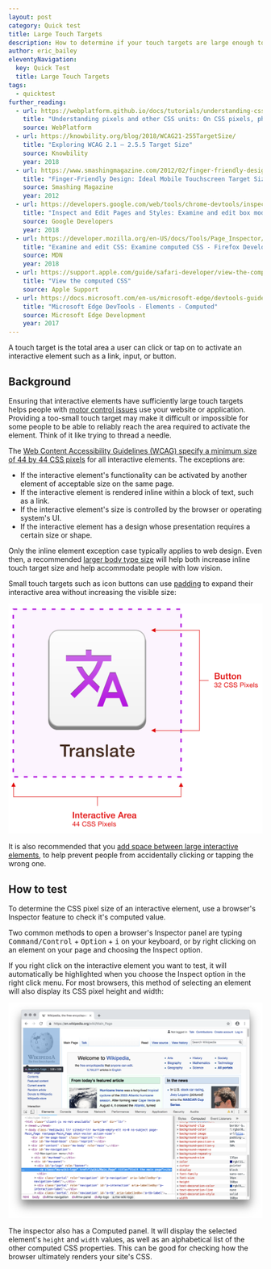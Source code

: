 ```yaml
---
layout: post
category: Quick test
title: Large Touch Targets
description: How to determine if your touch targets are large enough to be used.
author: eric_bailey
eleventyNavigation:
  key: Quick Test
  title: Large Touch Targets
tags:
  - quicktest
further_reading:
  - url: https://webplatform.github.io/docs/tutorials/understanding-css-units/On-CSS-pixels,-physical-units-and-scalability
    title: "Understanding pixels and other CSS units: On CSS pixels, physical units and scalability"
    source: WebPlatform
  - url: https://knowbility.org/blog/2018/WCAG21-255TargetSize/
    title: "Exploring WCAG 2.1 — 2.5.5 Target Size"
    source: Knowbility
    year: 2018
  - url: https://www.smashingmagazine.com/2012/02/finger-friendly-design-ideal-mobile-touchscreen-target-sizes/
    title: "Finger-Friendly Design: Ideal Mobile Touchscreen Target Sizes"
    source: Smashing Magazine
    year: 2012
  - url: https://developers.google.com/web/tools/chrome-devtools/inspect-styles#examine_and_edit_box_model_parameters
    title: "Inspect and Edit Pages and Styles: Examine and edit box model parameters"
    source: Google Developers
    year: 2018
  - url: https://developer.mozilla.org/en-US/docs/Tools/Page_Inspector/How_to/Examine_and_edit_CSS#Examine_computed_CSS
    title: "Examine and edit CSS: Examine computed CSS - Firefox Developer Tools"
    source: MDN
    year: 2018
  - url: https://support.apple.com/guide/safari-developer/view-the-computed-css-dev56fdc8177/mac
    title: "View the computed CSS"
    source: Apple Support
  - url: https://docs.microsoft.com/en-us/microsoft-edge/devtools-guide/elements/computed
    title: "Microsoft Edge DevTools - Elements - Computed"
    source: Microsoft Edge Development
    year: 2017
---
```


A touch target is the total area a user can click or tap on to activate an interactive element such as a link, input, or button.

## Background

Ensuring that interactive elements have sufficiently large touch targets helps people with [motor control issues](https://webaim.org/articles/motor/motordisabilities) use your website or application. Providing a too-small touch target may make it difficult or impossible for some people to be able to reliably reach the area required to activate the element. Think of it like trying to thread a needle.

The [Web Content Accessibility Guidelines (WCAG) specify a minimum size of 44 by 44 CSS pixels](https://www.w3.org/WAI/WCAG21/Understanding/target-size.html) for all interactive elements. The exceptions are:

- If the interactive element's functionality can be activated by another element of acceptable size on the same page.
- If the interactive element is rendered inline within a block of text, such as a link.
- If the interactive element's size is controlled by the browser or operating system's UI.
- If the interactive element has a design whose presentation requires a certain size or shape.

Only the inline element exception case typically applies to web design. Even then, a recommended [larger body type size](https://blog.marvelapp.com/body-text-small/) will help both increase inline touch target size and help accommodate people with low vision.

Small touch targets such as icon buttons can use [padding](https://developer.mozilla.org/en-US/docs/Web/CSS/padding) to expand their interactive area without increasing the visible size:

![A translate button with a square purple area surrounding it. The button is labeled, "Button, 32 CSS pixels. The purple area is labeled, "Interactive area, 44 CSS pixels."](/img/posts/2018-11-21-large-touch-targets/touch-target-padding.svg)

It is also recommended that you [add space between large interactive elements](https://axesslab.com/hand-tremors/), to help prevent people from accidentally clicking or tapping the wrong one.

## How to test

To determine the CSS pixel size of an interactive element, use a browser's Inspector feature to check it's computed value.

Two common methods to open a browser's Inspector panel are typing <kbd>Command/Control</kbd> + <kbd>Option</kbd> + <kbd>i</kbd> on your keyboard, or by right clicking on an element on your page and choosing the Inspect option.

If you right click on the interactive element you want to test, it will automatically be highlighted when you choose the Inspect option in the right click menu. For most browsers, this method of selecting an element will also display its CSS pixel height and width:

![Chrome's inspector highlighting the height and width of Wikipedia's logo, which serves as a link back to the Wikipedia homepage. The logo's computed size is 160 by 160 CSS pixels. The inspector also has the code for the logo highlighted, as well as its computed properties. Screenshot.](/img/posts/2018-11-21-large-touch-targets/touch-target-inspector.png)

The inspector also has a Computed panel. It will display the selected element's `height` and `width` values, as well as an alphabetical list of the other computed CSS properties. This can be good for checking how the browser ultimately renders your site's CSS.
